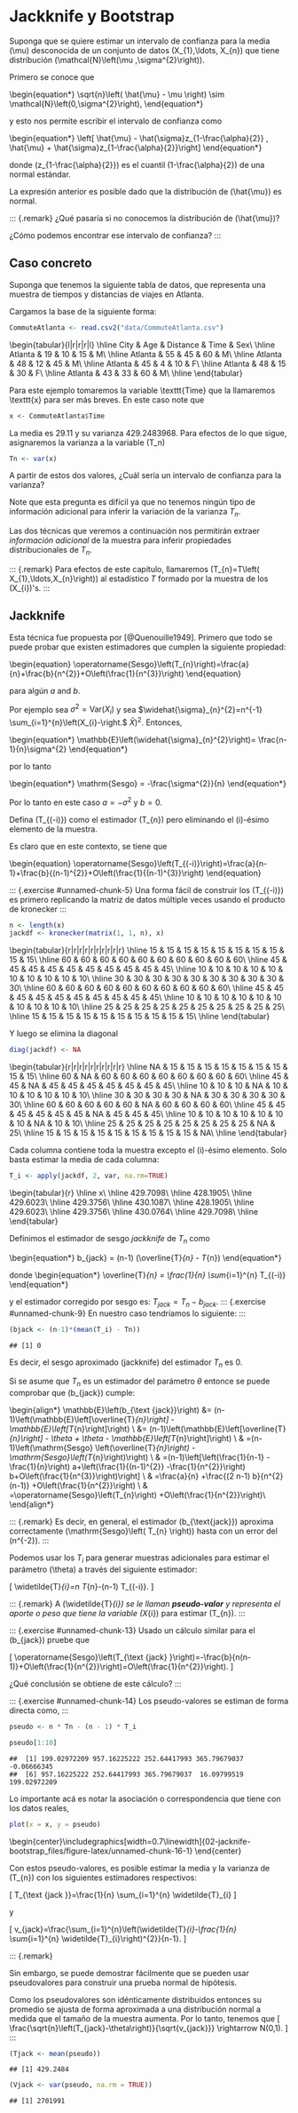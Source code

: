 # Jackknife y Bootstrap

Suponga que se quiere estimar un intervalo de confianza para la media
\(\mu\) desconocida de un conjunto de datos \(X_{1},\ldots, X_{n}\)
que tiene distribución  \(\mathcal{N}\left(\mu ,\sigma^{2}\right)\).

Primero se  conoce que

\begin{equation*}
\sqrt{n}\left( \hat{\mu} - \mu \right)
\sim \mathcal{N}\left(0,\sigma^{2}\right),
\end{equation*}

y esto nos permite escribir el intervalo de confianza como

\begin{equation*}
\left[ \hat{\mu} - \hat{\sigma}z_{1-\frac{\alpha}{2}} ,
\hat{\mu} + \hat{\sigma}z_{1-\frac{\alpha}{2}}\right]
\end{equation*}

donde \(z_{1-\frac{\alpha}{2}}\) es el cuantil \(1-\frac{\alpha}{2}\)
de una normal estándar.

La expresión anterior es posible dado que la distribución de \(\hat{\mu}\) es normal.

::: {.remark}
¿Qué pasaría si no conocemos la distribución de \(\hat{\mu}\)?
  
¿Cómo podemos encontrar ese intervalo de confianza?
:::



## Caso concreto

Suponga que tenemos la siguiente tabla de datos, que representa una
muestra de tiempos y distancias de viajes en Atlanta.

Cargamos la base de la siguiente forma:


```r
CommuteAtlanta <- read.csv2("data/CommuteAtlanta.csv")
```



\begin{tabular}{l|r|r|r|l}
\hline
City & Age & Distance & Time & Sex\\
\hline
Atlanta & 19 & 10 & 15 & M\\
\hline
Atlanta & 55 & 45 & 60 & M\\
\hline
Atlanta & 48 & 12 & 45 & M\\
\hline
Atlanta & 45 & 4 & 10 & F\\
\hline
Atlanta & 48 & 15 & 30 & F\\
\hline
Atlanta & 43 & 33 & 60 & M\\
\hline
\end{tabular}


Para este ejemplo tomaremos la variable \texttt{Time} que la
llamaremos \texttt{x} para ser más breves. En este caso note que


```r
x <- CommuteAtlanta$Time
```

La media es 29.11  y su varianza 429.2483968. Para efectos de lo que sigue, asignaremos la varianza a la variable \(T_n\)


```r
Tn <- var(x)
```

A partir de estos dos valores, ¿Cuál sería un intervalo de confianza
para la varianza?

Note que esta pregunta es difícil ya que no tenemos ningún tipo de
información adicional para inferir la variación de la varianza $T_n$.

Las dos técnicas que veremos a continuación nos permitirán extraer
_información adicional_ de la muestra para inferir propiedades distribucionales de $T_n$.

::: {.remark}
Para efectos de este capítulo, llamaremos \(T_{n}=T\left(
  X_{1},\ldots,X_{n}\right)\) al estadístico $T$ formado por la muestra de
los \(X_{i}\)'s.
:::



## Jackknife

Esta técnica fue propuesta por [@Quenouille1949]. Primero que todo se puede probar que existen estimadores que cumplen la siguiente propiedad:

\begin{equation}
\operatorname{Sesgo}\left(T_{n}\right)=\frac{a}{n}+\frac{b}{n^{2}}+O\left(\frac{1}{n^{3}}\right)
\end{equation}

para algún $a$ and $b$.

Por ejemplo sea $\sigma^{2}=\mathrm{Var}\left(X_{i}\right)$ y sea
$\widehat{\sigma}_{n}^{2}=n^{-1} \sum_{i=1}^{n}\left(X_{i}-\right.$
$\bar{X})^{2}$. Entonces,

\begin{equation*}
\mathbb{E}\left(\widehat{\sigma}_{n}^{2}\right)=
\frac{n-1}{n}\sigma^{2}
\end{equation*}

por lo tanto

\begin{equation*}
\mathrm{Sesgo} = -\frac{\sigma^{2}}{n}
\end{equation*}

Por lo tanto en este caso $a=-\sigma^{2}$ y $b=0$.

Defina \(T_{(-i)}\) como el estimador \(T_{n}\) pero eliminando el
\(i\)-ésimo elemento de la muestra.

Es claro que en este contexto, se tiene que

\begin{equation}
\operatorname{Sesgo}\left(T_{(-i)}\right)=\frac{a}{n-1}+\frac{b}{(n-1)^{2}}+O\left(\frac{1}{(n-1)^{3}}\right)
\end{equation}

::: {.exercise #unnamed-chunk-5}
Una forma fácil de construir los \(T_{(-i)}\) es primero replicando
la matriz de datos múltiple veces usando el producto de kronecker
:::


```r
n <- length(x)
jackdf <- kronecker(matrix(1, 1, n), x)
```



\begin{tabular}{r|r|r|r|r|r|r|r|r|r}
\hline
15 & 15 & 15 & 15 & 15 & 15 & 15 & 15 & 15 & 15\\
\hline
60 & 60 & 60 & 60 & 60 & 60 & 60 & 60 & 60 & 60\\
\hline
45 & 45 & 45 & 45 & 45 & 45 & 45 & 45 & 45 & 45\\
\hline
10 & 10 & 10 & 10 & 10 & 10 & 10 & 10 & 10 & 10\\
\hline
30 & 30 & 30 & 30 & 30 & 30 & 30 & 30 & 30 & 30\\
\hline
60 & 60 & 60 & 60 & 60 & 60 & 60 & 60 & 60 & 60\\
\hline
45 & 45 & 45 & 45 & 45 & 45 & 45 & 45 & 45 & 45\\
\hline
10 & 10 & 10 & 10 & 10 & 10 & 10 & 10 & 10 & 10\\
\hline
25 & 25 & 25 & 25 & 25 & 25 & 25 & 25 & 25 & 25\\
\hline
15 & 15 & 15 & 15 & 15 & 15 & 15 & 15 & 15 & 15\\
\hline
\end{tabular}



Y luego se elimina la diagonal


```r
diag(jackdf) <- NA
```



\begin{tabular}{r|r|r|r|r|r|r|r|r|r}
\hline
NA & 15 & 15 & 15 & 15 & 15 & 15 & 15 & 15 & 15\\
\hline
60 & NA & 60 & 60 & 60 & 60 & 60 & 60 & 60 & 60\\
\hline
45 & 45 & NA & 45 & 45 & 45 & 45 & 45 & 45 & 45\\
\hline
10 & 10 & 10 & NA & 10 & 10 & 10 & 10 & 10 & 10\\
\hline
30 & 30 & 30 & 30 & NA & 30 & 30 & 30 & 30 & 30\\
\hline
60 & 60 & 60 & 60 & 60 & NA & 60 & 60 & 60 & 60\\
\hline
45 & 45 & 45 & 45 & 45 & 45 & NA & 45 & 45 & 45\\
\hline
10 & 10 & 10 & 10 & 10 & 10 & 10 & NA & 10 & 10\\
\hline
25 & 25 & 25 & 25 & 25 & 25 & 25 & 25 & NA & 25\\
\hline
15 & 15 & 15 & 15 & 15 & 15 & 15 & 15 & 15 & NA\\
\hline
\end{tabular}


Cada columna contiene toda la muestra excepto el \(i\)-ésimo
elemento. Solo basta estimar la media de cada columna:


```r
T_i <- apply(jackdf, 2, var, na.rm=TRUE)
```



\begin{tabular}{r}
\hline
x\\
\hline
429.7098\\
\hline
428.1905\\
\hline
429.6023\\
\hline
429.3756\\
\hline
430.1087\\
\hline
428.1905\\
\hline
429.6023\\
\hline
429.3756\\
\hline
430.0764\\
\hline
429.7098\\
\hline
\end{tabular}



Definimos el estimador de sesgo _jackknife_ de $T_n$ como

\begin{equation*}
b_{jack} = (n-1) (\overline{T}_{n} - T_{n})
\end{equation*}

donde
\begin{equation*}
\overline{T}_{n} = \frac{1}{n} \sum_{i=1}^{n} T_{(-i)}
\end{equation*}

y el estimador corregido por sesgo es: $T_{jack}=T_n-b_{jack}$.
::: {.exercise #unnamed-chunk-9}
En nuestro caso tendríamos lo siguiente:
:::


```r
(bjack <- (n-1)*(mean(T_i) - Tn))
```

```
## [1] 0
```

Es decir, el sesgo aproximado (jackknife) del estimador $T_n$ es 0.


Si se asume que $T_n$ es un estimador del parámetro $\theta$ entonce se puede comprobar que \(b_{jack}\) cumple:


\begin{align*}
\mathbb{E}\left(b_{\text {jack}}\right)
&= (n-1)\left(\mathbb{E}\left[\overline{T}_{n}\right] -
\mathbb{E}\left[T_{n}\right]\right) \\
&= (n-1)\left(\mathbb{E}\left[\overline{T}_{n}\right] - \theta +
\theta - \mathbb{E}\left[T_{n}\right]\right) \\
& =(n-1)\left(\mathrm{Sesgo} \left(\overline{T}_{n}\right)
-\mathrm{Sesgo}\left(T_{n}\right)\right) \\
& =(n-1)\left[\left(\frac{1}{n-1}
-\frac{1}{n}\right)
a+\left(\frac{1}{(n-1)^{2}}
-\frac{1}{n^{2}}\right) b+O\left(\frac{1}{n^{3}}\right)\right] \\
& =\frac{a}{n}
+\frac{(2 n-1) b}{n^{2}(n-1)}
+O\left(\frac{1}{n^{2}}\right) \\
& =\operatorname{Sesgo}\left(T_{n}\right)
+O\left(\frac{1}{n^{2}}\right)\\
\end{align*}

::: {.remark}
Es decir, en general, el estimador \(b_{\text{jack}}\)  aproxima
correctamente \(\mathrm{Sesgo}\left( T_{n} \right)\) hasta con un
error del \(n^{-2}\).
:::


Podemos usar los $T_i$ para generar muestras adicionales para
estimar el parámetro \(\theta\) a través del siguiente estimador:

\[
\widetilde{T}_{i}=n T_{n}-(n-1) T_{(-i)}.
\]

::: {.remark}
A \(\widetilde{T}_{i}\) se le llaman **pseudo-valor** y
representa el aporte o peso que tiene la variable \(X_{i}\) para
estimar \(T_{n}\).
:::

::: {.exercise #unnamed-chunk-13}
Usado un cálculo similar para el \(b_{jack}\) pruebe que

\[
\operatorname{Sesgo}\left(T_{\text {jack}
}\right)=-\frac{b}{n(n-1)}+O\left(\frac{1}{n^{2}}\right)=O\left(\frac{1}{n^{2}}\right).
\]

¿Qué conclusión se obtiene de este cálculo?
:::


::: {.exercise #unnamed-chunk-14}
Los pseudo-valores se estiman de forma directa como,
:::


```r
pseudo <- n * Tn - (n - 1) * T_i

pseudo[1:10]
```

```
##  [1] 199.02972209 957.16225222 252.64417993 365.79679037  -0.06666345
##  [6] 957.16225222 252.64417993 365.79679037  16.09799519 199.02972209
```


Lo importante acá es notar la asociación o correspondencia que tiene con los datos reales,


```r
plot(x = x, y = pseudo)
```



\begin{center}\includegraphics[width=0.7\linewidth]{02-jacknife-bootstrap_files/figure-latex/unnamed-chunk-16-1} \end{center}



Con estos pseudo-valores, es posible estimar la media y la varianza de
\(T_{n}\) con los siguientes estimadores respectivos:

\[
T_{\text {jack }}=\frac{1}{n} \sum_{i=1}^{n} \widetilde{T}_{i}
\]

y

\[
v_{jack}=\frac{\sum_{i=1}^{n}\left(\widetilde{T}_{i}-\frac{1}{n}
\sum_{i=1}^{n} \widetilde{T}_{i}\right)^{2}}{n-1}.
\]



<!-- # NO ESTOY SEGURO DE QUE LOS SEUDOVALORES SEAN INDEPENDIENTES. Dado que -->
<!-- # cada pseudovalor es independiente e idénticamente distribuido (iid), -->
<!-- # se deduce que su promedio se ajusta a una distribución normal a medida -->
<!-- # que el tamaño de la muestra aumenta. -->
::: {.remark}

Sin embargo, se puede demostrar fácilmente que se pueden usar
pseudovalores para construir una prueba normal de hipótesis.

Como los pseudovalores son idénticamente distribuidos entonces su promedio se ajusta de forma aproximada a una distribución normal a medida
que el tamaño de la muestra aumenta. Por lo tanto, tenemos que
\[
  \frac{\sqrt{n}\left(T_{jack}-\theta\right)}{\sqrt{v_{jack}}}
  \rightarrow N(0,1).
\]
:::




```r
(Tjack <- mean(pseudo))
```

```
## [1] 429.2484
```



```r
(Vjack <- var(pseudo, na.rm = TRUE))
```

```
## [1] 2701991
```


<!-- ```{r, } -->
<!-- (sdjack <- sqrt(Vjack)) -->
<!-- ``` -->


<!-- ```{r, } -->
<!-- (z <- qnorm(1 - 0.05 / 2)) -->
<!-- ``` -->


<!-- ```{r, } -->
<!-- c(Tjack - z * sdjack / sqrt(n), -->
<!-- Tjack + z * sdjack / sqrt(n)) -->
<!-- ``` -->









<!-- ## Bootstrap -->


<!-- Este método es un poco más sencillo de implementar que Jackknife y es -->
<!-- igualmente de eficaz. Este fue propuesto por Bradley Efron en [@Efron1979]. -->

<!-- Primero recordemos que estamos estimando la variabilidad propia de un estadístico a partir de -->
<!-- una muestra. Asuma que este estadístico tiene la forma \(T_{n}=g\left( X_{1},\ldots,X_{n} \right)\) -->
<!-- donde \(g\) es cualquier función (media, varianza, quantiles, etc). -->


<!-- Supongamos que conocemos la distribución real de los \(X\)'s, llamada \(F(x)\) y asumamos que $T_n=\bar X_n$. Si uno -->
<!-- quisiera estimar la varianza de \(T_n\) basta con hacer -->

<!-- \begin{equation*} -->
<!-- \mathbb{V}_{F}\left(T_{n}\right):=\mathrm{Var}_{F}\left(T_{n}\right) -->
<!-- = \frac{\sigma^{2}}{n}=\frac{\int x^{2}  dF(x)-\left(\int x -->
<!-- dF(x)\right)^{2}}{n} -->
<!-- \end{equation*} -->

<!-- donde \(\sigma^{2} = \mathrm{Var}\left(X\right)\) y el subindice \(F\) es solo para indicar la dependencia con la distribución real. -->

<!-- Ahora dado que no tenemos la distribución  real \(F(x)\), una opción es utilizar el estimador empírico \(\hat{F}_n\) como estimador plug-in en la formulación de la varianza de $T_n$. -->

<!-- De manera sencilla se puede resumir la técnica de bootstrap como una simulación iid de la distribución \(\hat{F}_n\) de modo que se pueda conocer la varianza del estadístico $T_n$. -->

<!-- En simples pasos la técnica es -->

<!-- 1.  Seleccione \(X_{1}^{*}, \ldots, X_{n}^{*} \sim \widehat{F}_{n}\) -->
<!-- 2.  Estime \(T_{n}^{*}=g\left(X_{1}^{*}, \ldots, X_{n}^{*}\right)\) -->
<!-- 3.  Repita los Pasos 1 y 2, \(B\) veces para obtener \(T_{n, 1}^{*}, \ldots, T_{n, B}^{*}\) -->
<!-- 4.  Estime -->
<!-- \[ -->
<!-- v_{\mathrm{boot}}=\frac{1}{B} \sum_{b=1}^{B}\left(T_{n, b}^{*}-\frac{1}{B} \sum_{r=1}^{B} T_{n, r}^{*}\right)^{2} -->
<!-- \] -->


<!-- Por la ley de los grandes números tenemos que -->

<!-- \begin{equation} -->
<!-- v_{\mathrm{boot}} \stackrel{\mathrm{a.s.}}{\longrightarrow} \mathbb{V}_{\widehat{F}_{n}}\left(T_{n}\right), \quad  \text{si} \quad B\rightarrow \infty. -->
<!-- \end{equation} -->

<!-- además llamaremos, -->

<!-- \begin{equation*} -->
<!-- \widehat{\mathrm{se}}_{\mathrm{boot}}=\sqrt{v_{\mathrm{boot}}} -->
<!-- \end{equation*} -->

<!-- En pocas palabras lo que tenemos es que -->


<!-- \begin{align*} -->
<!-- \text  {Mundo Real: } -->
<!-- & F -->
<!-- & \Longrightarrow  X_{1}, \ldots, X_{n} -->
<!-- & \Longrightarrow -->
<!-- & T_{n} = g\left(X_{1}, \ldots, X_{n}\right) \\ -->
<!-- \text {Mundo Bootstrap: } -->
<!-- & \widehat{F}_{n} -->
<!-- & \Longrightarrow  X_{1}^{*}, \ldots, X_{n}^{*} -->
<!-- & \Longrightarrow -->
<!-- & T_{n}^{*}=g\left(X_{1}^{*}, \ldots, X_{n}^{*}\right) -->
<!-- \end{align*} -->

<!-- En términos de convergencia lo que se tiene es que -->
<!-- \[ -->
<!-- \mathrm{Var}_{F}\left(T_{n}\right) \overbrace{\approx}^{O(1 / \sqrt{n})} \mathrm{Var}_{\widehat{F}_{n}}\left(T_{n}\right) \overbrace{\approx}^{O(1 / \sqrt{B})} v_{b o o t} -->
<!-- \] -->

<!-- producto de la ley de grandes números en ambos casos. -->

<!-- ```{remark} -->
<!-- ¿Cómo extraemos una muestra de \(\hat{F}_n\)? -->
<!-- ``` -->


<!-- Recuerden que \(\hat{F}_{n}\) asigna la probabilidad de \(\frac{1}{n}\) a cada valor usado para construirla. -->

<!-- Por lo tanto, todos los puntos originales \(X_{1},\ldots,X_{n}\) tienen probabilidad \(\frac{1}{n}\) de ser escogidos, que resulta ser equivalente a un muestreo con remplazo \(n\)-veces. -->

<!-- Así que basta cambiar el punto 1. del algoritmo mencionando anteriormente con -->


<!-- 1. Seleccione una muestra con remplazo  \(X_{1}^{*}, \ldots, X_{n}^{*}\) de  \(X_{1},\ldots,X_{n}\). -->


<!-- ```{exercise} -->
<!-- En este ejemplo podemos tomar \(B=1000\) y construir esa cantidad de veces nuestro estimador de varianza: -->

<!-- ```{r} -->
<!--   B <- 1000 -->
<!-- Tboot_b <- NULL -->

<!-- for(b in 1:B) { -->
<!--   xb <- sample(x, size = n, replace = TRUE) -->
<!--   Tboot_b[b] <- var(xb) -->
<!-- } -->

<!-- Tboot_b[1:10] -->
<!-- ``` -->

<!-- ```{r, } -->
<!--   plot(Tboot_b) -->
<!--   hist(Tboot_b) -->
<!-- ``` -->

<!--   Por supuesto podemos encontrar los estadísticos usuales para esta nueva muestra -->

<!-- ```{r, } -->
<!--   (Tboot <- mean(Tboot_b)) -->
<!-- ``` -->

<!-- ```{r, } -->
<!--   (Vboot <- var(Tboot_b)) -->
<!-- ``` -->

<!-- ```{r, } -->
<!--   (sdboot <- sqrt(Vboot)) -->
<!-- ``` -->

<!-- ```{remark} -->
<!-- Si $\hat \theta$ es un estimador de $\theta$ (bajo cualquier método) entonces podemos sustituir el paso 1 en el algoritmo de Bootstrap por lo siguiente: -->

<!--   1. Seleccione \(X_{1}^{*}, \ldots, X_{n}^{*} \sim F_{\hat \theta}\) -->

<!-- A este algoritmo modificado le llamamos Bootstrap paramétrico. -->
<!-- ``` -->


<!-- ### Intervalos de confianza -->

<!-- #### Intervalo Normal -->

<!-- Este es el más sencillo y se escribe como -->

<!-- \begin{equation} -->
<!-- T_{n} \pm z_{\alpha / 2} \widehat{\mathrm{Se}}_{\mathrm{boot}} -->
<!-- \end{equation} -->

<!-- ```{remark} -->
<!-- Este intervalo solo funciona si la distribución de \(T_{n}\) es normal. -->
<!-- ``` -->

<!-- ```{exercise} -->
<!-- El cálculo de este intervalo es -->
<!-- ```{r, } -->
<!-- c(Tn - z * sdboot, -->
<!-- Tn + z * sdboot) -->
<!-- ``` -->

<!-- #### Intervalo pivotal -->

<!-- Sea  \(\theta=T(F)\) y  \(\widehat{\theta}_{n}=T\left(\widehat{F}_{n}\right)\) y defina la cantidad pivotal  \(R_{n}=\widehat{\theta}_{n}-\theta .\) -->

<!-- Sea  \(H(r)\) la función de distribución del pivote: -->
<!-- \[ -->
<!-- H(r)=\mathbb{P}_{F}\left(R_{n} \leq r\right). -->
<!-- \] -->

<!-- Además considere  \(C_{n}^{\star}=(a, b)\)  donde -->
<!-- \[ -->
<!-- a=\widehat{\theta}_{n}-H^{-1}\left(1-\frac{\alpha}{2}\right) \quad \text { y } \quad b=\widehat{\theta}_{n}-H^{-1}\left(\frac{\alpha}{2}\right). -->
<!-- \] -->

<!-- Se sigue que -->
<!-- \begin{align*} -->
<!-- \mathbb{P}(a \leq \theta \leq b) -->
<!-- &=\mathbb{P}\left(\widehat{\theta}_{n}-b \leq R_{n} \leq \widehat{\theta}_{n}-a\right) \\ -->
<!-- &=H\left(\widehat{\theta}_{n}-a\right)-H\left(\widehat{\theta}_{n}-b\right) \\ -->
<!-- &=H\left(H^{-1}\left(1-\frac{\alpha}{2}\right)\right)-H\left(H^{-1}\left(\frac{\alpha}{2}\right)\right) \\ -->
<!-- &=1-\frac{\alpha}{2}-\frac{\alpha}{2}=1-\alpha -->
<!-- \end{align*} -->
<!-- ```{remark} -->
<!-- \(C_{n}^{\star}=(a, b)\)  es un intervalo de confianza al (\(1-\alpha\))%. -->

<!-- El problema es que este intervalo depende de \(H\) desconocido. -->

<!-- ``` -->

<!-- Para resolver este problema, se puede construir una versión _bootstrap_ de \(H\) usando lo que sabemos hasta ahora: -->

<!-- \[ -->
<!-- \widehat{H}(r)=\frac{1}{B} \sum_{b=1}^{B} I\left(R_{n, b}^{*} \leq r\right) -->
<!-- \] -->
<!-- donde \(R_{n, b}^{*}=\widehat{\theta}_{n, b}^{*}-\widehat{\theta}_{n}\). -->

<!-- Sea  \(r_{\beta}^{*}\) el cuantil muestral de tamaño  \(\beta\) de  \(\left(R_{n, 1}^{*}, \ldots, R_{n, B}^{*}\right)\) y sea \(\theta_{\beta}^{*}\) el cuantil muestral de tamaño  \(\beta\) de \(\left(\theta_{n, 1}^{*}, \ldots, \theta_{n, B}^{*}\right)\). -->

<!-- ```{remark} -->
<!-- Según la notación anterior se cumple que: -->
<!-- \begin{equation*} -->
<!-- r_{\beta}^{*}= \theta_{\beta}^{*}-\widehat{\theta}_{n} -->
<!-- \end{equation*} -->
<!-- ``` -->



<!-- A partir de loa estadísticos anteriores se puede construir un intervalo de confianza aproximado \(C_{n}=(\widehat{a}, \widehat{b})\) al (\(1-\alpha\))% donde: -->

<!-- \begin{align*} -->
<!-- \widehat{a}&= \widehat{\theta}_{n}-\widehat{H}^{-1}\left(1-\frac{\alpha}{2}\right) = \widehat{\theta}_{n}-r_{1-\alpha / 2}^{*} = \widehat{\theta}_{n}-\theta_{1-\alpha / 2}^{*} + \widehat{\theta}_{n} =2 \widehat{\theta}_{n}-\theta_{1-\alpha / 2}^{*} \\ -->
<!-- \widehat{b} &=\widehat{\theta}_{n}-\widehat{H}^{-1}\left(\frac{\alpha}{2}\right) -->
<!-- =\widehat{\theta}_{n}-r_{\alpha / 2}^{*} -->
<!-- = \widehat{\theta}_{n}-\theta_{\alpha / 2}^{*} + \widehat{\theta}_{n} -->
<!-- =2 \widehat{\theta}_{n}-\theta_{\alpha / 2}^{*} -->
<!-- \end{align*} -->

<!-- ```{remark} -->
<!-- El intervalo de confianza pivotal de tamaño \(1-\alpha\) es -->
<!-- \[ -->
<!--   C_{n}=\left(2 \widehat{\theta}_{n}-\widehat{\theta}_{((1-\alpha / 2) B)}^{*}, 2 \widehat{\theta}_{n}-\widehat{\theta}_{((\alpha / 2) B)}^{*}\right) -->
<!--   \] -->
<!-- ``` -->

<!-- ```{exercise} -->
<!-- El intervalo anterior para un nivel de 95\% se estima de la siguiente forma -->
<!-- ```{r, } -->
<!-- c(2 * Tn - quantile(Tboot_b, 1 - 0.05 / 2) , -->
<!-- 2 * Tn - quantile(Tboot_b, 0.05 / 2)) -->
<!-- ``` -->


<!-- #### Intervalo pivotal studentizado -->

<!-- Una versión mejorada del intervalo pivotal sería a través de la normalización de los estimadores de $T_n$: -->

<!-- \[ -->
<!-- Z_{n}=\frac{T_{n}-\theta}{\widehat{\mathrm{se}}_{\mathrm{boot}}}. -->
<!-- \] -->
<!-- Como \(\theta\) es desconocido, entonces la versión a estimar es -->
<!-- \[ -->
<!-- Z_{n, b}^{*}=\frac{T_{n, b}^{*}-T_{n}}{\widehat{\mathrm{se}}_{b}^{*}} -->
<!-- \] -->
<!-- donde  \(\widehat{\mathrm{se}}_{b}^{*}\) es un estimador del error estándar de  \(T_{n, b}^{*}\) no de \(T_{n}\). -->

<!-- ```{remark} -->
<!-- Para calcular $Z_{n, b}^{*}$ requerimos estimar la varianza de \(T_{n,b}^*\) para cada \(b\). -->
<!-- ``` -->

<!-- Con esto se puede obtener  cantidades \(Z_{n, 1}^{*}, \ldots, Z_{n, B}^{*}\) que debería ser próximos a \(Z_{n}\). (Bootstrap de los estadísticos normalizados) -->

<!-- Sea \(z_{\alpha}^{*}\) el \(\alpha\)-cuantil de \(Z_{n, 1}^{*}, \ldots, Z_{n, B}^{*},\) entonces  \(\mathbb{P}\left(Z_{n} \leq z_{\alpha}^{*}\right) \approx \alpha\). -->

<!-- Define el intervalo -->
<!-- \begin{equation*} -->
<!-- C_{n}=\left(T_{n}-z_{1-\alpha / 2}^{*} \widehat{\mathrm{se}}_{\mathrm{boot}}, T_{n}-z_{\alpha / 2}^{*} \widehat{\mathrm{se}}_{\mathrm{boot}}\right) -->
<!-- \end{equation*} -->

<!-- Justificado por el siguiente cálculo: -->


<!-- \begin{align*} -->
<!-- \mathbb{P}\left(\theta \in C_{n}\right) &=\mathbb{P}\left(T_{n}-z_{1-\alpha / 2}^{*} \widehat{\mathrm{Se}}_{\mathrm{boot}} \leq \theta \leq T_{n}-z_{\alpha / 2}^{*} \widehat{\mathrm{Se}}_{\mathrm{boot}}\right) \\ -->
<!-- &=\mathbb{P}\left(z_{\alpha / 2}^{*} \leq \frac{T_{n}-\theta}{\mathrm{se}_{\mathrm{boot}}} \leq z_{1-\alpha / 2}^{*}\right) \\ -->
<!-- &=\mathbb{P}\left(z_{\alpha / 2}^{*} \leq Z_{n} \leq z_{1-\alpha / 2}^{*}\right) \\ -->
<!-- & \approx 1-\alpha -->
<!-- \end{align*} -->

<!-- ```{exercise} -->

<!-- Note que para este caso tenemos que hacer bootstrap para cada estimador bootstrap calculado. -->
<!-- ```{r,cache=TRUE} -->
<!-- B <- 1000 -->
<!-- Tboot_b <- NULL -->
<!-- Tboot_bm <- NULL -->
<!-- sdboot_b <- NULL -->

<!-- for (b in 1:B) { -->
<!-- xb <- sample(x, size = n, replace = TRUE) -->
<!-- Tboot_b[b] <- var(xb) -->
<!-- for (m in 1:B) { -->
<!-- xbm <- sample(xb, size = n, replace = TRUE) -->
<!-- Tboot_bm[m] <- var(xbm) -->
<!-- } -->
<!-- sdboot_b[b] <- sd(Tboot_bm) -->
<!-- } -->

<!-- z_star <- (Tboot_b - Tn) / sdboot_b -->

<!-- hist(z_star) -->
<!-- ``` -->

<!-- ```{r, } -->
<!-- c(Tn - quantile(z_star, 1 - 0.05 / 2) *   sdboot, -->
<!-- Tn - quantile(z_star, 0.05 / 2) *   sdboot) -->
<!-- ``` -->




<!-- ### Resumiendo -->


<!-- Resumiendo todos lo métodos de cálculo de intervalos obtenemos -->

<!-- ```{r, } -->

<!-- knitr::kable(data.frame( -->
<!-- `Metodo` = c( -->
<!-- "Jackknife", -->
<!-- "Bootstrap Normal", -->
<!-- "Bootstrap Pivotal", -->
<!-- "Bootstrap Pivotal Estudentizado" -->
<!-- ), -->
<!-- Inferior = c( -->
<!-- Tjack - z * sdjack / sqrt(n), -->
<!-- Tn - z * sdboot, -->
<!-- 2 * Tn - quantile(Tboot_b, 1 - 0.05 / 2), -->
<!-- Tn - quantile(z_star, 1 - 0.05 / 2) *   sdboot -->
<!-- ), -->
<!-- Superior = c( -->
<!-- Tjack + z * sdjack / sqrt(n), -->
<!-- Tn + z * sdboot, -->
<!-- 2 * Tn - quantile(Tboot_b, 0.05 / 2), -->
<!-- Tn - quantile(z_star, 0.05 / 2) *   sdboot -->
<!-- ) -->
<!-- )) -->
<!-- ``` -->

<!-- ## Ejercicios -->


<!-- 1. Repita los ejercicios anteriores para calcular intervalos de confianza para la distancia promedio y la varianza del desplazamiento de las personas. Use los métodos de Jackknife y Bootstrap (con todos sus intervalos de confianza). -->
<!-- Dada que la distancia es una medida que puede ser influenciada por distancias muy cortas o muy largas, se puede calcular el logaritmo de esta variable para eliminar la escala de la distancias. -->

<!-- 2. Verifique que esta última variable se podría estimar paramétricamente con una distribución normal. -->
<!-- Repita los cálculos anteriores tomando como cuantiles los de una normal con media 0 y varianza 1. -->

<!-- 3. Compare los intervalos calculados y comente los resultados. -->

<!-- 4. Del libro [@Wasserman2006] **Sección 3:** 2, 3, 7, 9, 11. -->

  
